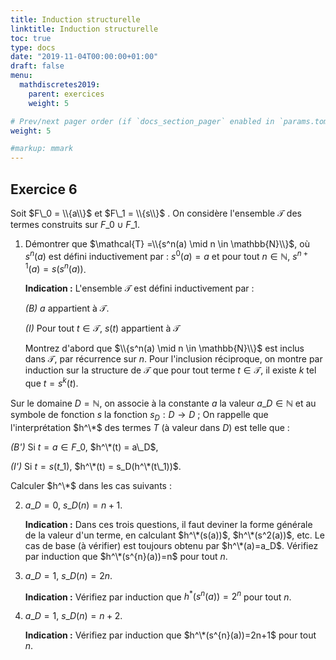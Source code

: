 ```yaml
---
title: Induction structurelle
linktitle: Induction structurelle
toc: true
type: docs
date: "2019-11-04T00:00:00+01:00"
draft: false
menu:
  mathdiscretes2019:
    parent: exercices
    weight: 5

# Prev/next pager order (if `docs_section_pager` enabled in `params.toml`)
weight: 5

#markup: mmark
---
```


## Exercice 6

Soit $F\_0 = \\{a\\}$ et $F\_1 = \\{s\\}$ . On considère l'ensemble $\mathcal{T}$ des termes construits sur $F\_0 \cup F\_1$.

1.  Démontrer que $\mathcal{T} =\\{s^n(a) \mid n \in \mathbb{N}\\}$, où $s^n(a)$ est défini inductivement par : $s^0(a)=a$ et pour tout $n \in \mathbb{N}$, $s^{n+1}(a) = s(s^n(a))$.

    **Indication :** L'ensemble $\mathcal{T}$ est défini inductivement par :

    _(B)_ $a$ appartient à  $\mathcal{T}$.

    _(I)_ Pour tout $t \in \mathcal{T}$, $s(t)$ appartient à $\mathcal{T}$

    Montrez d'abord que $\\{s^n(a) \mid n \in \mathbb{N}\\}$ est inclus dans $\mathcal{T}$, par récurrence sur $n$. Pour l'inclusion réciproque, on montre par induction sur la structure de $\mathcal{T}$ que pour tout terme $t \in \mathcal{T}$, il existe $k$ tel que $t = s^k(t)$.

Sur le domaine $D = \mathbb{N}$, on associe à la constante $a$ la valeur $a\_D \in \mathbb{N}$ et au symbole de fonction $s$ la fonction $s_D : D \longrightarrow D$ ; On rappelle que l'interprétation $h^\*$ des termes $T$ (à valeur dans $D$) est telle que :

_(B')_ Si $t = a \in F\_0$, $h^\*(t) = a\_D$,

_(I')_ Si $t = s(t\_1)$, $h^\*(t) = s_D(h^\*(t\_1))$.

Calculer $h^\*$ dans les cas suivants :

2.  $a\_D = 0$, $s\_D(n) = n + 1$.

    **Indication :** Dans ces trois questions, il faut deviner la forme générale de la valeur d'un terme, en calculant $h^\*(s(a))$, $h^\*(s^2(a))$, etc. Le cas de base (à vérifier) est toujours obtenu par $h^\*(a)=a_D$. Vérifiez par induction que $h^\*(s^{n}(a))=n$ pour tout $n$.

3.  $a\_D = 1$, $s\_D(n) = 2n$.

    **Indication :** Vérifiez par induction que $h^*(s^{n}(a))=2^n$ pour tout $n$.

4.  $a\_D = 1$, $s\_D(n) = n + 2$.

    **Indication :** Vérifiez par induction que $h^\*(s^{n}(a))=2n+1$ pour tout $n$.

